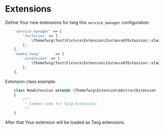 # Extensions
Define Your new extensions for twig this ``` service_manager ``` configuration:
```php
    'service_manager' => [
        'factories' => [
            \ThemeTwig\Test\Fixture\Extension\InstanceOfExtension::class => \ThemeTwig\Service\TwigExtensionFactory::class,
        ],
    ],
    'omeka_twig'       => [
        'extensions' => [
            \ThemeTwig\Test\Fixture\Extension\InstanceOfExtension::class,
        ],
    ],
```

Extension class example:

```php
    class NewExtension extends \ThemeTwig\Extension\AbstractExtension
    {
        /**
         * Common code for Twig Extensions
         */
    }
```

After that Your extension will be loaded as Twig extensions.
